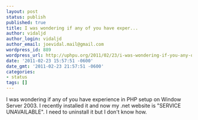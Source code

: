 ```yaml
---
layout: post
status: publish
published: true
title: I was wondering if any of you have exper...
author: vidaljd
author_login: vidaljd
author_email: joevidal.mail@gmail.com
wordpress_id: 889
wordpress_url: http://uphpu.org/2011/02/23/i-was-wondering-if-you-any-of-you-have-e/
date: '2011-02-23 15:57:51 -0600'
date_gmt: '2011-02-23 21:57:51 -0600'
categories:
- status
tags: []
---
```

<p>I was wondering if any of you have experience in PHP setup on Window Server 2003.  I recently installed it and now my .net website is "SERVICE UNAVAILABLE".  I need to uninstall it but I don't know how.</p>

